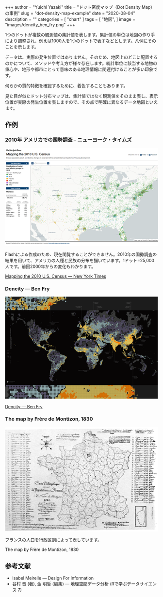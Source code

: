 +++
author = "Yuichi Yazaki"
title = "ドット密度マップ（Dot Density Map）の事例"
slug = "dot-density-map-example"
date = "2020-08-04"
description = ""
categories = [
    "chart"
]
tags = [
    "地図",
]
image = "images/dencity_ben_fry.png"
+++

1つのドットが複数の観測値の集計値を表します。集計値の単位は地図の作り手により調整され、例えば1000人を1つのドットで表すなどとします。凡例にそのことを示します。

データは、実際の発生位置ではありません。そのため、地図上のどこに配置するのかについて、メソッドや考え方が様々存在します。統計単位に該当する地物の重心や、地形や都市にとって意味のある地理情報に関連付けることが多い印象です。

何らかの質的特徴を確認するために、着色することもあります。

見た目が似たドット分布マップは、集計値ではなく観測値をそのまま表し、表示位置が実際の発生位置を表しますので、その点で明確に異なるデータ地図といえます。

<!--more-->

## 作例

### 2010年 アメリカでの国勢調査 – ニューヨーク・タイムズ

![](images/1_Boi8uA89rJqqprcRS-8P6g.png)

Flashによる作成のため、現在閲覧することができません。2010年の国勢調査の結果を用いて、アメリカの人種と民族の分布を描いています。1ドット=25,000人です。前回2000年からの変化もわかります。

[Mapping the 2010 U.S. Census — New York Times](http://www.nytimes.com/projects/census/2010/map.html)



### Dencity — Ben Fry

![](images/dencity_ben_fry.png)

[Dencity — Ben Fry](https://fathom.info/notebook/1981/)

### The map by Frère de Montizon, 1830

![](images/unnamed-1.png)

フランスの人口を行政区割によって表しています。

The map by Frère de Montizon, 1830

## 参考文献
- Isabel Meirelle — Design For Information
- 谷村 晋 (著), 金 明哲 (編集) — 地理空間データ分析 (Rで学ぶデータサイエンス 7)